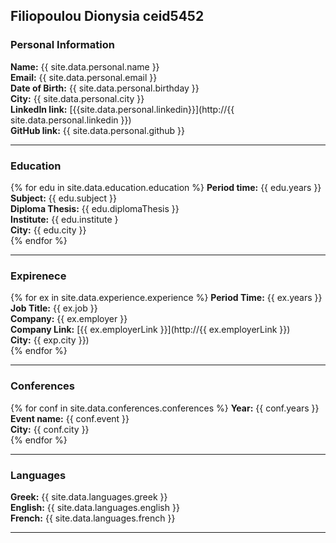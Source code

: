 ## Filiopoulou Dionysia ceid5452
### Personal Information

**Name:** {{ site.data.personal.name }}<br>
**Email:** {{ site.data.personal.email }}<br>
**Date of Birth:** {{ site.data.personal.birthday }}<br>
**City:** {{ site.data.personal.city }}<br>
**LinkedIn link:** [{{site.data.personal.linkedin}}](http://{{ site.data.personal.linkedin }})<br> 
**GitHub link:** {{ site.data.personal.github }}<br>

_______________________

### Education

{% for edu in site.data.education.education %}
    **Period time:** {{ edu.years }}<br>
    **Subject:** {{ edu.subject }}<br>
    **Diploma Thesis:** {{ edu.diplomaThesis }}<br> 
    **Institute:** {{ edu.institute }<br> 
    **City:** {{ edu.city }} <br>
{% endfor %}

_______________________

### Expirenece

{% for ex in site.data.experience.experience %}
   **Period Time:** {{ ex.years }}<br> 
   **Job Title:** {{ ex.job }}<br> 
   **Company:** {{ ex.employer }}<br> 
   **Company Link:** [{{ ex.employerLink }}](http://{{ ex.employerLink }})<br> 
   **City:** {{ exp.city }})<br> 
{% endfor %}

_______________________

### Conferences

{% for conf in site.data.conferences.conferences %}
   **Year:** {{ conf.years }}<br> 
   **Event name:** {{ conf.event }}<br> 
   **City:** {{ conf.city }}<br> 
{% endfor %}

_______________________

### Languages

**Greek:** {{ site.data.languages.greek }}<br>
**English:** {{ site.data.languages.english }}<br>
**French:** {{ site.data.languages.french }}<br>


_______________________
